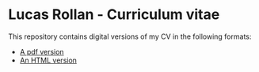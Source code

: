 # Lucas Rollan - Curriculum vitae

This repository contains digital versions of my CV in the following formats:

- [A pdf version](https://github.com/lucasrollan/cv/blob/master/Lucas%20Rollan%20-%20Curriculum%20vitae.pdf)
- [An HTML version](https://lucasrollan.github.io/cv/)
